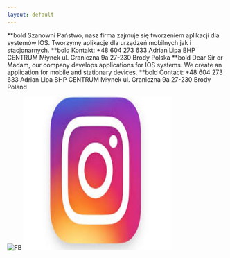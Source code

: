 ```yaml
---
layout: default
---
```


**bold
Szanowni Państwo,
nasz firma zajmuje się tworzeniem aplikacji dla systemów IOS.
Tworzymy aplikację dla urządzeń mobilnych jak i stacjonarnych.
**bold
Kontakt:
+48 604 273 633
Adrian Lipa BHP CENTRUM
Młynek ul. Graniczna 9a
27-230 Brody
Polska
**bold
Dear Sir or Madam,
our company develops applications for IOS systems.
We create an application for mobile and stationary devices.
**bold
Contact:
+48 604 273 633
Adrian Lipa BHP CENTRUM
Młynek ul. Graniczna 9a
27-230 Brody
Poland

<img src="FP.png" width="342" height="353" alt="FB">

<img src="INSTA.png" width="342" height="353" alt="IN">

